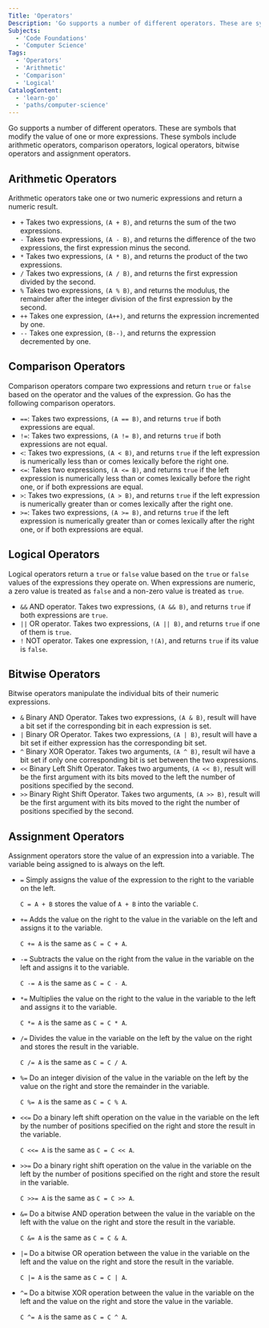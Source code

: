 ```yaml
---
Title: 'Operators'
Description: 'Go supports a number of different operators. These are symbols that modify the value of one or more expressions.'
Subjects:
  - 'Code Foundations'
  - 'Computer Science'
Tags:
  - 'Operators'
  - 'Arithmetic'
  - 'Comparison'
  - 'Logical'
CatalogContent:
  - 'learn-go'
  - 'paths/computer-science'
---
```


Go supports a number of different operators. These are symbols that modify the value of one or more expressions. These symbols include arithmetic operators, comparison operators, logical operators, bitwise operators and assignment operators.

## Arithmetic Operators

Arithmetic operators take one or two numeric expressions and return a numeric result.

- `+` Takes two expressions, `(A + B)`, and returns the sum of the two expressions.
- `-` Takes two expressions, `(A - B)`, and returns the difference of the two expressions, the first expression minus the second.
- `*` Takes two expressions, `(A * B)`, and returns the product of the two expressions.
- `/` Takes two expressions, `(A / B)`, and returns the first expression divided by the second.
- `%` Takes two expressions, `(A % B)`, and returns the modulus, the remainder after the integer division of the first expression by the second.
- `++` Takes one expression, `(A++)`, and returns the expression incremented by one.
- `--` Takes one expression, `(B--)`, and returns the expression decremented by one.

## Comparison Operators

Comparison operators compare two expressions and return `true` or `false` based on the operator and the values of the expression. Go has the following comparison operators.

- `==`: Takes two expressions, `(A == B)`, and returns `true` if both expressions are equal.
- `!=`: Takes two expressions, `(A != B)`, and returns `true` if both expressions are not equal.
- `<`: Takes two expressions, `(A < B)`, and returns `true` if the left expression is numerically less than or comes lexically before the right one.
- `<=`: Takes two expressions, `(A <= B)`, and returns `true` if the left expression is numerically less than or comes lexically before the right one, or if both expressions are equal.
- `>`: Takes two expressions, `(A > B)`, and returns `true` if the left expression is numerically greater than or comes lexically after the right one.
- `>=`: Takes two expressions, `(A >= B)`, and returns `true` if the left expression is numerically greater than or comes lexically after the right one, or if both expressions are equal.

## Logical Operators

Logical operators return a `true` or `false` value based on the `true` or `false` values of the expressions they operate on. When expressions are numeric, a zero value is treated as `false` and a non-zero value is treated as `true`.

- `&&` AND operator. Takes two expressions, `(A && B)`, and returns `true` if both expressions are `true`.
- `||` OR operator. Takes two expressions, `(A || B)`, and returns `true` if one of them is `true`.
- `!` NOT operator. Takes one expression, `!(A)`, and returns `true` if its value is `false`.

## Bitwise Operators

Bitwise operators manipulate the individual bits of their numeric expressions.

- `&` Binary AND Operator. Takes two expressions, `(A & B)`, result will have a bit set if the corresponding bit in each expression is set.
- `|` Binary OR Operator. Takes two expressions, `(A | B)`, result will have a bit set if either expression has the corresponding bit set.
- `^` Binary XOR Operator. Takes two arguments, `(A ^ B)`, result wil have a bit set if only one corresponding bit is set between the two expressions.
- `<<` Binary Left Shift Operator. Takes two arguments, `(A << B)`, result will be the first argument with its bits moved to the left the number of positions specified by the second.
- `>>` Binary Right Shift Operator. Takes two arguments, `(A >> B)`, result will be the first argument with its bits moved to the right the number of positions specified by the second.

## Assignment Operators

Assignment operators store the value of an expression into a variable. The variable being assigned to is always on the left.

- `=` Simply assigns the value of the expression to the right to the variable on the left.

  `C = A + B` stores the value of `A + B` into the variable `C`.

- `+=` Adds the value on the right to the value in the variable on the left and assigns it to the variable.

  `C += A` is the same as `C = C + A`.

- `-=` Subtracts the value on the right from the value in the variable on the left and assigns it to the variable.

  `C -= A` is the same as `C = C - A`.

- `*=` Multiplies the value on the right to the value in the variable to the left and assigns it to the variable.

  `C *= A` is the same as `C = C * A`.

- `/=` Divides the value in the variable on the left by the value on the right and stores the result in the variable.

  `C /= A` is the same as `C = C / A`.

- `%=` Do an integer division of the value in the variable on the left by the value on the right and store the remainder in the variable.

  `C %= A` is the same as `C = C % A`.

- `<<=` Do a binary left shift operation on the value in the variable on the left by the number of positions specified on the right and store the result in the variable.

  `C <<= A` is the same as `C = C << A`.

- `>>=` Do a binary right shift operation on the value in the variable on the left by the number of positions specified on the right and store the result in the variable.

  `C >>= A` is the same as `C = C >> A`.

- `&=` Do a bitwise AND operation between the value in the variable on the left with the value on the right and store the result in the variable.

  `C &= A` is the same as `C = C & A`.

- `|=` Do a bitwise OR operation between the value in the variable on the left and the value on the right and store the result in the variable.

  `C |= A` is the same as `C = C | A`.

- `^=` Do a bitwise XOR operation between the value in the variable on the left and the value on the right and store the value in the variable.

  `C ^= A` is the same as `C = C ^ A`.
